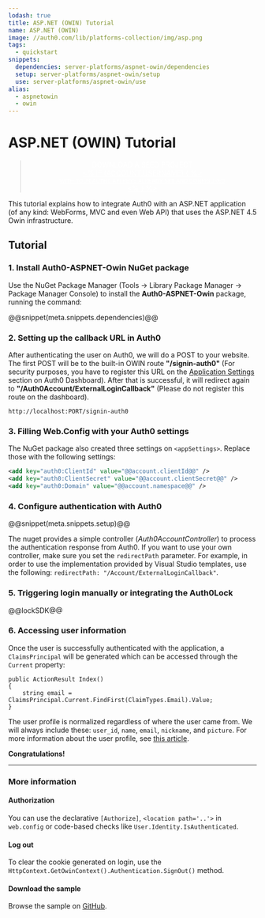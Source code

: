 ```yaml
---
lodash: true
title: ASP.NET (OWIN) Tutorial
name: ASP.NET (OWIN)
image: //auth0.com/lib/platforms-collection/img/asp.png
tags:
  - quickstart
snippets:
  dependencies: server-platforms/aspnet-owin/dependencies
  setup: server-platforms/aspnet-owin/setup
  use: server-platforms/aspnet-owin/use
alias:
  - aspnetowin
  - owin
---
```


# ASP.NET (OWIN) Tutorial

<div class="package" style="text-align: center;">
	<blockquote>
		<a href="/auth0-aspnet-owin/master/create-package?path=examples/basic-mvc-sample&filePath=examples/basic-mvc-sample/BasicMvcSample/Web.config&type=replace@@account.clientParam@@" class="btn btn-lg btn-success btn-package" style="text-transform: uppercase; color: white">
			<span style="display: block">Download a Seed project</span>
			<% if (account.userName) { %>
			<span class="smaller" style="display:block; font-size: 11px">with your Auth0 API Keys already set and configured</span>
			<% } %>
		</a>
	</blockquote>
</div>


This tutorial explains how to integrate Auth0 with an ASP.NET application (of any kind: WebForms, MVC and even Web API) that uses the ASP.NET 4.5 Owin infrastructure.

## Tutorial

### 1. Install Auth0-ASPNET-Owin NuGet package

Use the NuGet Package Manager (Tools -> Library Package Manager -> Package Manager Console) to install the **Auth0-ASPNET-Owin** package, running the command:

@@snippet(meta.snippets.dependencies)@@

### 2. Setting up the callback URL in Auth0

<div class="setup-callback">
<p>After authenticating the user on Auth0, we will do a POST to your website. The first POST will be to the built-in OWIN route <strong>"/signin-auth0"</strong> (For security purposes, you have to register this URL on the <a href="@@uiAppSettingsURL@@">Application Settings</a> section on Auth0 Dashboard). After that is successful, it will redirect again to <strong>"/Auth0Account/ExternalLoginCallback"</strong> (Please do not register this route on the dashboard).</p>

<pre><code>http://localhost:PORT/signin-auth0</pre></code>
</div>

### 3. Filling Web.Config with your Auth0 settings

The NuGet package also created three settings on `<appSettings>`. Replace those with the following settings:

```xml
<add key="auth0:ClientId" value="@@account.clientId@@" />
<add key="auth0:ClientSecret" value="@@account.clientSecret@@" />
<add key="auth0:Domain" value="@@account.namespace@@" />
```

### 4. Configure authentication with Auth0

@@snippet(meta.snippets.setup)@@

The nuget provides a simple controller (_Auth0AccountController_) to process the authentication response from Auth0. If you want to use your own controller, make sure you set the `redirectPath` parameter. For example, in order to use the implementation provided by Visual Studio templates, use the following: `redirectPath: "/Account/ExternalLoginCallback"`.

### 5. Triggering login manually or integrating the Auth0Lock

@@lockSDK@@

### 6. Accessing user information

Once the user is successfully authenticated with the application, a `ClaimsPrincipal` will be generated which can be accessed through the `Current` property:

    public ActionResult Index()
    {
    	string email = ClaimsPrincipal.Current.FindFirst(ClaimTypes.Email).Value;
    }

The user profile is normalized regardless of where the user came from. We will always include these: `user_id`, `name`, `email`, `nickname`, and `picture`. For more information about the user profile, see [this article](/user-profile).


**Congratulations!**

----

### More information

#### Authorization

You can use the declarative `[Authorize]`, `<location path='..'>` in `web.config` or code-based checks like `User.Identity.IsAuthenticated`.

#### Log out

To clear the cookie generated on login, use the `HttpContext.GetOwinContext().Authentication.SignOut()` method.

#### Download the sample

Browse the sample on <a href="https://github.com/auth0/auth0-aspnet-owin/tree/master/examples/MvcSample">GitHub</a>.
